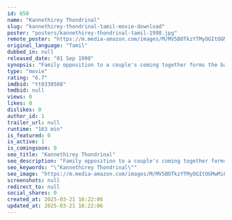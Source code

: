 ```yaml
---
id: 650
name: "Kannethirey Thondrinal"
slug: "kannethirey-thondrinal-tamil-movie-download"
poster: "posters/kannethirey-thondrinal-tamil-1998.jpg"
remote_poster: "https://m.media-amazon.com/images/M/MV5BOTkzYTMyOGItOGMwMi00MjQwLWEzNDgtMTc3MWJjYTFjODkwXkEyXkFqcGdeQXVyMTEzNzg0Mjkx._V1_SX300.jpg"
original_language: "Tamil"
dubbed_in: null
released_date: "01 Sep 1998"
synopsis: "Family opposition to a couple's coming together forms the basis for this standard love story."
type: "movie"
rating: "6.7"
imdbid: "tt0330508"
tmdbid: null
views: 0
likes: 0
dislikes: 0
author_id: 1
trailer_url: null
runtime: "163 min"
is_featured: 0
is_active: 1
is_comingsoon: 0
seo_title: "Kannethirey Thondrinal"
seo_description: "Family opposition to a couple's coming together forms the basis for this standard love story."
seo_keywords: "\"Kannethirey Thondrinal\""
seo_image: "https://m.media-amazon.com/images/M/MV5BOTkzYTMyOGItOGMwMi00MjQwLWEzNDgtMTc3MWJjYTFjODkwXkEyXkFqcGdeQXVyMTEzNzg0Mjkx._V1_SX300.jpg"
screenshots: null
redirect_to: null
social_shares: 0
created_at: 2025-03-21 16:22:06
updated_at: 2025-03-21 16:22:06
---
```


